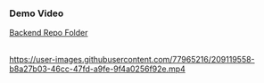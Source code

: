 <h3>Demo Video </h3>
<a href="https://github.com/chhavi48/crimecheckbakend">Backend Repo Folder</a>
</br>
</br>

https://user-images.githubusercontent.com/77965216/209119558-b8a27b03-46cc-47fd-a9fe-9f4a0256f92e.mp4

